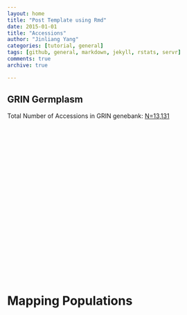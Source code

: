 ```yaml
---
layout: home
title: "Post Template using Rmd"
date: 2015-01-01
title: "Accessions"
author: "Jinliang Yang"
categories: [tutorial, general]  
tags: [github, general, markdown, jekyll, rstats, servr]  
comments: true  
archive: true

---
```





## GRIN Germplasm 

Total Number of Accessions in GRIN genebank: [N=13,131](../page/accession/index.html)

<!-- GeoChart generated in R 3.2.0 by googleVis 0.6.2 package -->
<!-- Tue Feb 28 20:15:42 2017 -->


<!-- jsHeader -->
<script type="text/javascript">
 
// jsData 
function gvisDataGeoChartID6ad3e88b4a5 () {
var data = new google.visualization.DataTable();
var datajson =
[
 [
"Afghanistan",
21
],
[
"Albania",
6
],
[
"Algeria",
20
],
[
"Angola",
15
],
[
"Anguilla",
1
],
[
"Antigua and Barbuda Antigua",
9
],
[
"Argentina",
308
],
[
"Australia",
22
],
[
"Austria",
29
],
[
"Azerbaijan",
4
],
[
"Barbados",
8
],
[
"Belarus",
1
],
[
"Belize Toledo",
4
],
[
"Benin",
1
],
[
"Bhutan",
6
],
[
"Bolivia",
30
],
[
"Botswana",
2
],
[
"Brazil",
247
],
[
"Bulgaria",
37
],
[
"Burkina Faso",
171
],
[
"Burundi",
16
],
[
"Cambodia",
2
],
[
"Cameroon",
45
],
[
"Canada",
64
],
[
"Chad",
1
],
[
"Chile",
475
],
[
"China",
119
],
[
"Colombia",
1309
],
[
"Costa Rica",
33
],
[
"Croatia",
26
],
[
"Cuba",
88
],
[
"Czechoslovakia",
12
],
[
"Dominican Republic",
99
],
[
"Ecuador",
7
],
[
"Egypt",
7
],
[
"El Salvador",
10
],
[
"Eritrea",
4
],
[
"Ethiopia",
145
],
[
"Former Serbia and Montenegro",
243
],
[
"France",
22
],
[
"French Guiana",
2
],
[
"Georgia",
6
],
[
"Germany",
7
],
[
"Grenada",
13
],
[
"Guadeloupe",
11
],
[
"Guatemala",
114
],
[
"Guinea",
117
],
[
"Guyana",
2
],
[
"Haiti",
25
],
[
"Honduras",
19
],
[
"Hungary",
92
],
[
"India",
36
],
[
"Indonesia",
5
],
[
"Iran",
5
],
[
"Iraq",
2
],
[
"Israel",
22
],
[
"Italy",
83
],
[
"Jamaica",
6
],
[
"Japan",
58
],
[
"Jordan",
1
],
[
"Kazakhstan",
2
],
[
"Kenya",
35
],
[
"Lebanon",
9
],
[
"Macedonia",
96
],
[
"Madagascar",
8
],
[
"Mali",
13
],
[
"Martinique",
3
],
[
"Mauritius",
2
],
[
"Mexico",
2008
],
[
"Moldova",
4
],
[
"Morocco",
10
],
[
"Myanmar",
1
],
[
"Nepal",
33
],
[
"Netherlands",
13
],
[
"New Zealand North Island",
3
],
[
"Nicaragua",
19
],
[
"Nigeria",
35
],
[
"Oman",
21
],
[
"Pakistan",
34
],
[
"Panama",
23
],
[
"Paraguay",
15
],
[
"Peru",
1448
],
[
"Philippines",
13
],
[
"Poland",
42
],
[
"Portugal",
199
],
[
"Puerto Rico",
36
],
[
"Reunion",
6
],
[
"Romania",
56
],
[
"Russian Federation",
23
],
[
"Saudi Arabia",
5
],
[
"Seed",
1
],
[
"Serbia",
43
],
[
"South Africa",
109
],
[
"Soviet Union Caucasus",
110
],
[
"Spain",
58
],
[
"Sri Lanka",
1
],
[
"St. Lucia",
12
],
[
"Sudan",
3
],
[
"Suriname",
5
],
[
"Swaziland",
1
],
[
"Syria",
8
],
[
"Taiwan",
8
],
[
"Tajikistan",
1
],
[
"Tanzania",
6
],
[
"Thailand",
11
],
[
"Togo",
87
],
[
"Trinidad and Tobago Tobago",
17
],
[
"Turkey",
561
],
[
"U.S. Outlying Islands Jarvis Island",
1
],
[
"Uganda",
1
],
[
"Ukraine",
20
],
[
"United States",
2945
],
[
"United Kingdom England",
2
],
[
"Unknown",
5
],
[
"Uruguay",
350
],
[
"Uzbekistan",
3
],
[
"Venezuela",
19
],
[
"Vietnam",
1
],
[
"Virgin Islands (British)",
25
],
[
"Yemen",
3
],
[
"Zaire",
18
],
[
"Zambia",
152
],
[
"Zimbabwe",
26
] 
];
data.addColumn('string','c1');
data.addColumn('number','Freq');
data.addRows(datajson);
return(data);
}
 
// jsDrawChart
function drawChartGeoChartID6ad3e88b4a5() {
var data = gvisDataGeoChartID6ad3e88b4a5();
var options = {};
options["width"] = 556;
options["height"] = 347;
options["projection"] = "kavrayskiy-vii";

    var chart = new google.visualization.GeoChart(
    document.getElementById('GeoChartID6ad3e88b4a5')
    );
    chart.draw(data,options);
    

}
  
 
// jsDisplayChart
(function() {
var pkgs = window.__gvisPackages = window.__gvisPackages || [];
var callbacks = window.__gvisCallbacks = window.__gvisCallbacks || [];
var chartid = "geochart";
  
// Manually see if chartid is in pkgs (not all browsers support Array.indexOf)
var i, newPackage = true;
for (i = 0; newPackage && i < pkgs.length; i++) {
if (pkgs[i] === chartid)
newPackage = false;
}
if (newPackage)
  pkgs.push(chartid);
  
// Add the drawChart function to the global list of callbacks
callbacks.push(drawChartGeoChartID6ad3e88b4a5);
})();
function displayChartGeoChartID6ad3e88b4a5() {
  var pkgs = window.__gvisPackages = window.__gvisPackages || [];
  var callbacks = window.__gvisCallbacks = window.__gvisCallbacks || [];
  window.clearTimeout(window.__gvisLoad);
  // The timeout is set to 100 because otherwise the container div we are
  // targeting might not be part of the document yet
  window.__gvisLoad = setTimeout(function() {
  var pkgCount = pkgs.length;
  google.load("visualization", "1", { packages:pkgs, callback: function() {
  if (pkgCount != pkgs.length) {
  // Race condition where another setTimeout call snuck in after us; if
  // that call added a package, we must not shift its callback
  return;
}
while (callbacks.length > 0)
callbacks.shift()();
} });
}, 100);
}
 
// jsFooter
</script>
 
<!-- jsChart -->  
<script type="text/javascript" src="https://www.google.com/jsapi?callback=displayChartGeoChartID6ad3e88b4a5"></script>
 
<!-- divChart -->
  
<div id="GeoChartID6ad3e88b4a5" 
  style="width: 556; height: 347;">
</div>

# Mapping Populations



